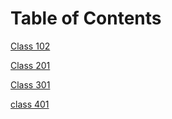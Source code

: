 # Table of Contents

[Class 102](https://edstaehle.github.io/Reading-Notes/class-102-notes)

[Class 201](https://edstaehle.github.io/Reading-Notes/class-201-notes)

[Class 301](https://edstaehle.github.io/Reading-Notes/class-301-notes)

[class 401](https://edstaehle.github.io/Reading-Notes/class-401-notes)
